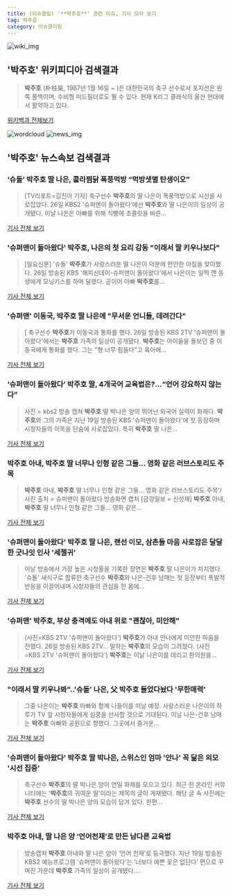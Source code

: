 ```yaml
---
title: (이슈클립) '**박주호**' 관련 이슈, 기사 모아 보기
tag: 박주호
category: 이슈클리핑
---
```

![wiki_img](https://user-images.githubusercontent.com/42597476/44503234-41136a80-a6d0-11e8-9071-6fc6418eafe4.png)
## **'**박주호**'** 위키피디아 검색결과
>**박주호** (朴柱昊, 1987년 1월 16일 ~ )은 대한민국의 축구 선수로서 포지션은 왼쪽 풀백이며, 수비형 미드필더로도 뛸 수 있다. 현재 K리그 클래식의 울산 현대에서 활약하고 있다.

<a href="https://ko.wikipedia.org/wiki/박주호" target="_blank">위키백과 전체보기</a>

![wordcloud](https://s3.ap-northeast-2.amazonaws.com/lyrics101-wordcloud/2018-08-26-1535274335.png)
![news_img](https://user-images.githubusercontent.com/42597476/44507050-1206f400-a6e4-11e8-8d98-7ffbfebb353f.png)
## **'**박주호**'** 뉴스속보 검색결과
### ‘슈돌’ **박주호** 딸 나은, 콜라찜닭 폭풍먹방 “먹방샛별 탄생이오”

>[TV리포트=김진아 기자] 축구선수 **박주호**의 딸 나은이 폭풍먹방으로 시선을 사로잡았다. 26일 KBS2 '슈퍼맨이 돌아왔다‘에선 **박주호**와 딸 나은이의 일상이 공개됐다. 이날 나은은 아빠를 위해 식빵에 초콜릿을 바른...

<a href="http://www.tvreport.co.kr/?c=news&m=newsview&idx=1076605" target="_blank">기사 전체 보기</a>

### '슈퍼맨이 돌아왔다' **박주호**, 나은의 첫 요리 감동 "이래서 딸 키우나보다"

>[일요신문] '슈돌' **박주호**가 사랑스러운 딸 나은이 덕분에 편안한 아침을 맞이했다. 26일 방송된 KBS '해피선데이-슈퍼맨이 돌아왔다'에서 나은이는 일찍 깬 동생에게 모닝키스를 하며 달랬다. 곧이어 아빠 **박주호**를...

<a href="http://ilyo.co.kr/?ac=article_view&entry_id=307653" target="_blank">기사 전체 보기</a>

### '슈퍼맨' 이동국, **박주호** 딸 나은에 "무서운 언니들, 데려간다"

>[ 축구선수 **박주호**가 이동국과 통화를 했다. 26일 방송된 KBS 2TV '슈퍼맨이 돌아왔다'에서는 **박주호** 가족의 일상이 공개됐다. **박주호**는 아이들을 돌보던 중 이동국에게 통화를 했다. 그는 "형 너무 힘들다"고 육아에...

<a href="http://www.mydaily.co.kr/new_yk/html/read.php?newsid=201808261738331564&ext=na" target="_blank">기사 전체 보기</a>

### ‘슈퍼맨이 돌아왔다’ **박주호** 딸, 4개국어 교육법은?...“언어 강요하지 않는다”

>사진 = kbs2 방송 캡쳐 **박주호** 딸 박나은 양의 뛰어난 외국어 실력이 화제다. **박주호**와 그의 가족은 지난 19일 방송된 KBS '슈퍼맨이 돌아왔다'에 첫 등장하며 시청자들의 이목을 단숨에 사로잡았다. 특히 **박주호** 딸 나은...

<a href="http://www.gukjenews.com/news/articleView.html?idxno=980699" target="_blank">기사 전체 보기</a>

### **박주호** 아내, **박주호** 딸 너무나 인형 같은 그들... 영화 같은 러브스토리도 주목

>**박주호** 아내, **박주호** 딸 너무나 인형 같은 그들... 영화 같은 러브스토리도 주목'/ 사진 출처 = 슈퍼맨이 돌아왔다 방송화면 캡처 [금강일보 = 신성재] **박주호** 아내, **박주호** 딸 너무나 인형 같은 그들... 영화 같은...

<a href="http://www.ggilbo.com/news/articleView.html?idxno=539484" target="_blank">기사 전체 보기</a>

### '슈퍼맨이 돌아왔다' **박주호** 딸 나은, 랜선 이모, 삼촌들 마음 사로잡은 달달한 굿나잇 인사 '세젤귀'

>이날 방송에서 가장 높은 시청률을 기록한 장면은 **박주호** 딸 나은이가 차지했다. '슈돌' 새식구로 합류한 축구선수 **박주호**와 나은-건후 남매는 첫 등장부터 폭발적 반응을 이끌어내며 시청자들의 관심을 한 몸에...

<a href="http://www.ksilbo.co.kr/news/articleView.html?idxno=655103" target="_blank">기사 전체 보기</a>

### '슈퍼맨' **박주호**, 부상 충격에도 아내 위로 "괜찮아, 미안해"

>(사진=KBS 2TV '슈퍼맨이 돌아왔다') **박주호**가 아내 안나에게 미안한 마음을 전했다. 26일 방송된 KBS 2TV... 말하는 **박주호**의 모습이 그려졌다. (사진=KBS 2TV '슈퍼맨이 돌아왔다') **박주호**는 이날 나은이를 데리고 한의원을...

<a href="http://www.slist.kr/news/articleView.html?idxno=43634" target="_blank">기사 전체 보기</a>

### "이래서 딸 키우나봐"..'슈돌' 나은, 父 **박주호** 들었다놨다 '무한매력'

>그중 나은이는 **박주호** 아빠와 함께 나들이를 떠날 예정. 사랑스러운 나은이의 하루가 TV 앞 시청자들에게 심쿵을 선사할 것으로 기대된다. 이날 나은-건후 남매는 **박주호** 아빠와 공원으로 향했다. 그곳에서 즐거운...

<a href="http://www.osen.co.kr/article/G1110975226" target="_blank">기사 전체 보기</a>

### '슈퍼맨이 돌아왔다' **박주호** 딸 박나은, 스위스인 엄마 '안나' 꼭 닮은 외모 '시선 집중'

>축구선수 **박주호**의 딸 박나은 양이 연일 화제를 모으고 있다. 최근 한 온라인 커뮤니티에는 '**박주호**의 귀여운 딸'이라는 제목의 글이 게재됐다. 해당 글 속 사진에는 **박주호** 선수의 딸 박나은 양의 모습이 담겨 있다. 한편...

<a href="http://www.topstarnews.net/news/articleView.html?idxno=470827" target="_blank">기사 전체 보기</a>

### **박주호** 아내, 딸 나은 양 ‘언어천재’로 만든 남다른 교육법

>방송캡처 **박주호** 아내와 딸 나은 양이 ‘언어 천재’로 등극했다. 지난 19일 방송된 KBS2 예능프로그램 ‘슈퍼맨이 돌아왔다’는 ‘너보다 예쁜 꽃은 없단다’ 편으로 꾸며진 가운데 **박주호** 가족의 일상이 공개됐다....

<a href="http://www.dailian.co.kr/news/view/734869/?sc=naver" target="_blank">기사 전체 보기</a>


